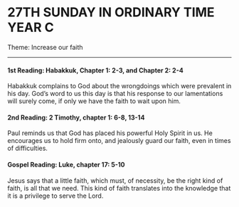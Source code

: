 # 27TH SUNDAY IN ORDINARY TIME YEAR C
Theme: Increase our faith

---

#### 1st Reading: Habakkuk, Chapter 1: 2-3, and Chapter 2: 2-4

Habakkuk complains to God about the wrongdoings which were prevalent in his day. God’s word to us this day is that his response to our lamentations will surely come, if only we have the faith to wait upon him.

#### 2nd Reading: 2 Timothy, chapter 1: 6-8, 13-14

Paul reminds us that God has placed his powerful Holy Spirit in us. He encourages us to hold firm onto, and jealously guard our faith, even in times of difficulties.

#### Gospel Reading: Luke, chapter 17: 5-10

Jesus says that a little faith, which must, of necessity, be the right kind of faith, is all that we need. This kind of faith translates into the knowledge that it is a privilege to serve the Lord.